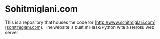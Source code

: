 # Sohitmiglani.com

This is a repository that houses the code for [http://www.sohitmiglani.com](sohitmiglani.com). The website is built in Flask/Python with a Heroku web server. 
